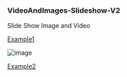 ### VideoAndImages-Slideshow-V2
Slide Show Image and Video

[Example1](https://somnuekm.github.io/VideoAndImages-Slideshow-V2/example1.html)

![image](https://user-images.githubusercontent.com/58202287/136360577-6ca649ac-8884-4ea6-a03d-02f61997f26f.png)

[Example2](https://somnuekm.github.io/VideoAndImages-Slideshow-V2/example2.html)

